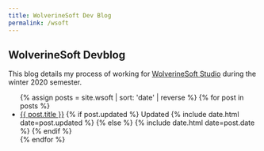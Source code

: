 ```yaml
---
title: WolverineSoft Dev Blog
permalink: /wsoft
---
```


<section>
  <h1>WolverineSoft Devblog</h1>

  <p>This blog details my process of working for <a href="https://wolverinesoft-studio.itch.io/">WolverineSoft Studio</a> during the winter 2020 semester.</p>
  <ul class="blog-post-list">
    {% assign posts = site.wsoft | sort: 'date' | reverse %}
    {% for post in posts %}
    <li class="blog-post">
      <a href="{{ post.url }}">{{ post.title }}</a>
      {% if post.updated %}
      <span>Updated {% include date.html date=post.updated %}</span>
      {% else %}
      <span>{% include date.html date=post.date %}</span>
      {% endif %}
    </li>
    {% endfor %}
  </ul>
</section>
